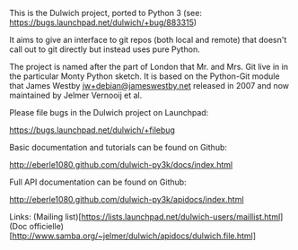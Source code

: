 This is the Dulwich project, ported to Python 3 (see: https://bugs.launchpad.net/dulwich/+bug/883315)

It aims to give an interface to git repos (both local and remote) that doesn't
call out to git directly but instead uses pure Python.

The project is named after the part of London that Mr. and Mrs. Git live in 
in the particular Monty Python sketch. It is based on the Python-Git module 
that James Westby <jw+debian@jameswestby.net> released in 2007 and now 
maintained by Jelmer Vernooij et al.

Please file bugs in the Dulwich project on Launchpad: 

https://bugs.launchpad.net/dulwich/+filebug

Basic documentation and tutorials can be found on Github:

http://eberle1080.github.com/dulwich-py3k/docs/index.html

Full API documentation can be found on Github:

http://eberle1080.github.com/dulwich-py3k/apidocs/index.html

Links:
(Mailing list)[https://lists.launchpad.net/dulwich-users/maillist.html]
(Doc officielle)[http://www.samba.org/~jelmer/dulwich/apidocs/dulwich.file.html]

